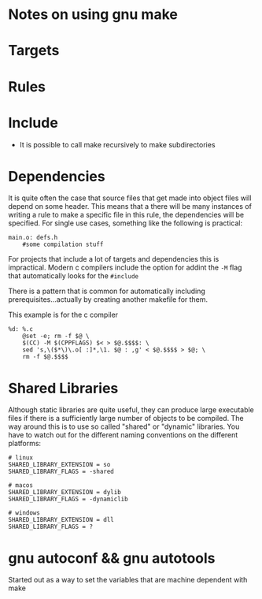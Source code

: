 # Notes on using gnu make

# Targets

# Rules

# Include

- It is possible to call make recursively to make subdirectories

# Dependencies

It is quite often the case that source files that get made into object files
will depend on some header. This means that a there will be many instances of
writing a rule to make a specific file in this rule, the dependencies will be
specified. For single use cases, something like the following is practical:

```
main.o: defs.h
    #some compilation stuff
```

For projects that include a lot of targets and dependencies this is
impractical. Modern c compilers include the option for addint the `-M` flag
that automatically looks for the `#include `

There is a pattern that is common for automatically including
prerequisites...actually by creating another makefile for them.

This example is for the c compiler

```
%d: %.c
    @set -e; rm -f $@ \
    $(CC) -M $(CPPFLAGS) $< > $@.$$$$: \
    sed 's,\($*\)\.o[ :]*,\1. $@ : ,g' < $@.$$$$ > $@; \
    rm -f $@.$$$$
```

# Shared Libraries

Although static libraries are quite useful, they can produce large executable
files if there is a sufficiently large number of objects to be compiled.
The way around this is to use so called "shared" or "dynamic" libraries. You
have to watch out for the different naming conventions on the different
platforms:

```
# linux
SHARED_LIBRARY_EXTENSION = so
SHARED_LIBRARY_FLAGS = -shared

# macos
SHARED_LIBRARY_EXTENSION = dylib
SHARED_LIBRARY_FLAGS = -dynamiclib

# windows
SHARED_LIBRARY_EXTENSION = dll
SHARED_LIBRARY_FLAGS = ?

```

# gnu autoconf && gnu autotools

Started out as a way to set the variables that are machine dependent with make
